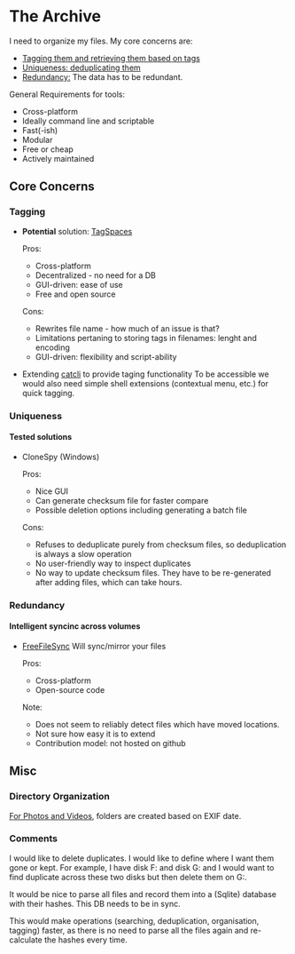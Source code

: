 
# The Archive

I need to organize my files. My core concerns are:
 - [Tagging them and retrieving them based on tags](#tagging)
 - [Uniqueness: deduplicating them](#uniqueness)
 - [Redundancy:](#redundancy) The data has to be redundant.
 

General Requirements for tools:
 
 * Cross-platform
 * Ideally command line and scriptable
 * Fast(-ish)
 * Modular
 * Free or cheap
 * Actively maintained
 
## Core Concerns
 
### Tagging


 * **Potential** solution: [TagSpaces](https://www.tagspaces.org/)
 
   Pros:
    * Cross-platform
    * Decentralized - no need for a DB
    * GUI-driven: ease of use
    * Free and open source
   
   Cons:
    * Rewrites file name - how much of an issue is that?
    * Limitations pertaning to storing tags in filenames: lenght and encoding
    * GUI-driven: flexibility and script-ability
    
  * Extending [catcli](https://github.com/rolfen/catcli) to provide taging functionality
    To be accessible we would also need simple shell extensions (contextual menu, etc.) for quick tagging.

### Uniqueness

#### Tested solutions
 * CloneSpy (Windows)
 
   Pros:
    * Nice GUI
    * Can generate checksum file for faster compare
    * Possible deletion options including generating a batch file

   Cons:
    * Refuses to deduplicate purely from checksum files, so deduplication is always a slow operation
    * No user-friendly way to inspect duplicates
    * No way to update checksum files. They have to be re-generated after adding files, which can take hours.

### Redundancy

#### Intelligent syncinc across volumes

 * [FreeFileSync](https://freefilesync.org/) Will sync/mirror your files
 
   Pros:
    * Cross-platform
    * Open-source code
    
   Note:
    * Does not seem to reliably detect files which have moved locations.
    * Not sure how easy it is to extend
    * Contribution model: not hosted on github


## Misc


### Directory Organization

[For Photos and Videos](https://gist.github.com/rolfen/244c691660839c27941cd371683039ba), folders are created based on EXIF date.

    
### Comments

I would like to delete duplicates. I would like to define where I want them gone or kept. For example, I have disk F: and disk G: and I would want to find duplicate across these two disks but then delete them on G:.

It would be nice to parse all files and record them into a (Sqlite) database with their hashes. This DB needs to be in sync.

This would make operations (searching, deduplication, organisation, tagging) faster, as there is no need to parse all the files again and re-calculate the hashes every time.
